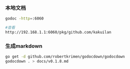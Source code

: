 ### 本地文档
```sh
godoc -http=:6060

#查看
http://192.168.1.1:6060/pkg/github.com/kakuilan
```

### 生成markdown
```sh
go get -d github.com/robertkrimen/godocdown/godocdown
godocdown . > docs/v0.1.8.md
```